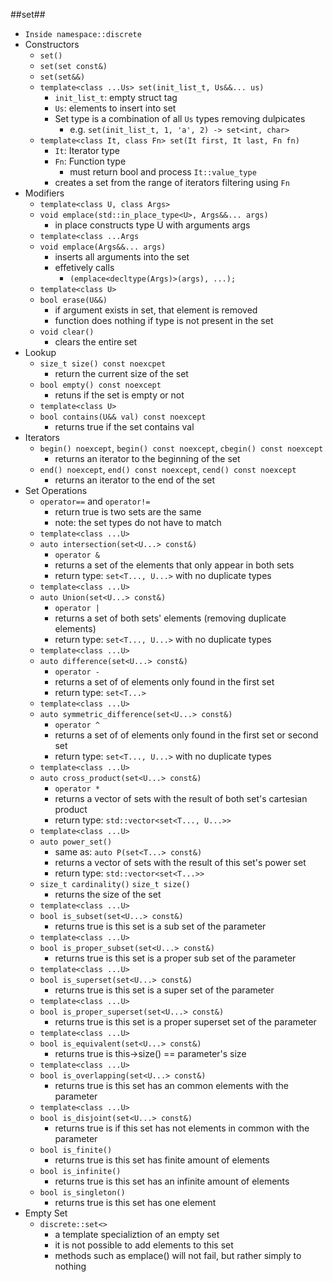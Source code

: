 ##set##
* `Inside namespace::discrete`
* Constructors
  * `set()`
  * `set(set const&)`
  * `set(set&&)`
  * `template<class ...Us> set(init_list_t, Us&&... us)`
    * `init_list_t`: empty struct tag
    * `Us`: elements to insert into set
    * Set type is a combination of all `Us` types removing dulpicates
      * e.g. `set(init_list_t, 1, 'a', 2) -> set<int, char>`
  * `template<class It, class Fn> set(It first, It last, Fn fn)`
    * `It`: Iterator type
    * `Fn`: Function type
      * must return bool and process `It::value_type`
    * creates a set from the range of iterators filtering using `Fn` 
* Modifiers
  * `template<class U, class Args>`
  * `void emplace(std::in_place_type<U>, Args&&... args)`
    * in place constructs type U with arguments args
  * `template<class ...Args`
  * `void emplace(Args&&... args)`
    * inserts all arguments into the set
    * effetively calls
      * `(emplace<decltype(Args)>(args), ...);`
  * `template<class U>`
  * `bool erase(U&&)`
    * if argument exists in set, that element is removed
    * function does nothing if type is not present in the set
  * `void clear()`
    * clears the entire set
* Lookup
  * `size_t size() const noexcpet`
    * return the current size of the set
  * `bool empty() const noexcept`
    * retuns if the set is empty or not
  * `template<class U>`
  * `bool contains(U&& val) const noexcept`
    * returns true if the set contains val
* Iterators
  * `begin() noexcept`, `begin() const noexcept`, `cbegin() const noexcept`
    * returns an iterator to the beginning of the set
  * `end() noexcept`, `end() const noexcept`, `cend() const noexcept`
    * returns an iterator to the end of the set
* Set Operations
  * `operator==` and `operator!=`
    * return true is two sets are the same
    * note: the set types do not have to match
  * `template<class ...U>`
  * `auto intersection(set<U...> const&)`
    * `operator &`
    * returns a set of the elements that only appear in both sets
    * return type: `set<T..., U...>` with no duplicate types 
  * `template<class ...U>`
  * `auto Union(set<U...> const&)`
    * `operator |`
    * returns a set of both sets' elements (removing duplicate elements) 
    * return type: `set<T..., U...>` with no duplicate types
  * `template<class ...U>`
  * `auto difference(set<U...> const&)`
    * `operator -`
    * returns a set of of elements only found in the first set 
    * return type: `set<T...>`
  * `template<class ...U>`
  * `auto symmetric_difference(set<U...> const&)`
    * `operator ^`
    * returns a set of of elements only found in the first set or second set 
    * return type: `set<T..., U...>` with no duplicate types
  * `template<class ...U>`
  * `auto cross_product(set<U...> const&)`
    * `operator *`
    * returns a vector of sets with the result of both set's cartesian product 
    * return type: `std::vector<set<T..., U...>>`
  * `template<class ...U>`
  * `auto power_set()`
    * same as: `auto P(set<T...> const&)`
    * returns a vector of sets with the result of this set's power set 
    * return type: `std::vector<set<T...>>`
  * `size_t cardinality()` `size_t size()`
    * returns the size of the set
  * `template<class ...U>`  
  * `bool is_subset(set<U...> const&)`  
    * returns true is this set is a sub set of the parameter 
  * `template<class ...U>`  
  * `bool is_proper_subset(set<U...> const&)`  
    * returns true is this set is a proper sub set of the parameter 
  * `template<class ...U>`  
  * `bool is_superset(set<U...> const&)`  
    * returns true is this set is a super set of the parameter 
  * `template<class ...U>`  
  * `bool is_proper_superset(set<U...> const&)`  
    * returns true is this set is a proper superset set of the parameter 
  * `template<class ...U>`  
  * `bool is_equivalent(set<U...> const&)`  
    * returns true is this->size() == parameter's size 
  * `template<class ...U>`  
  * `bool is_overlapping(set<U...> const&)`  
    * returns true is this set has an common elements with the parameter 
  * `template<class ...U>`  
  * `bool is_disjoint(set<U...> const&)`  
    * returns true is if this set has not elements in common with the parameter 
  * `bool is_finite()` 
    * returns true is this set has finite amount of elements 
  * `bool is_infinite()` 
    * returns true is this set has an infinite amount of elements 
  * `bool is_singleton()` 
    * returns true is this set has one element
* Empty Set
  * `discrete::set<>`
    * a template specializtion of an empty set
    * it is not possible to add elements to this set
    * methods such as emplace() will not fail, but rather simply to nothing 
